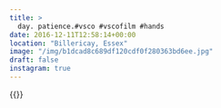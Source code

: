 ```yaml
---
title: >
  day. patience.#vsco #vscofilm #hands
date: 2016-12-11T12:58:14+00:00
location: "Billericay, Essex"
image: "/img/b1dcad8c689df120cdf0f280363bd6ee.jpg"
draft: false
instagram: true
---
```


{{<photo src="/img/b1dcad8c689df120cdf0f280363bd6ee.jpg">}}
